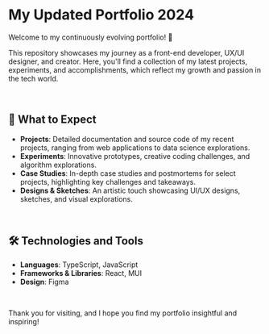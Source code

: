 # My Updated Portfolio 2024

Welcome to my continuously evolving portfolio! 🎨

This repository showcases my journey as a front-end developer, UX/UI designer, and creator. Here, you'll find a collection of my latest projects, experiments, and accomplishments, which reflect my growth and passion in the tech world.

<br/>

## 🚀 What to Expect

-   **Projects**: Detailed documentation and source code of my recent projects, ranging from web applications to data science explorations.
-   **Experiments**: Innovative prototypes, creative coding challenges, and algorithm explorations.
-   **Case Studies**: In-depth case studies and postmortems for select projects, highlighting key challenges and takeaways.
-   **Designs & Sketches**: An artistic touch showcasing UI/UX designs, sketches, and visual explorations.

<br/>

## 🛠️ Technologies and Tools

-   **Languages**: TypeScript, JavaScript
-   **Frameworks & Libraries**: React, MUI
-   **Design**: Figma

<br/>

Thank you for visiting, and I hope you find my portfolio insightful and inspiring!
